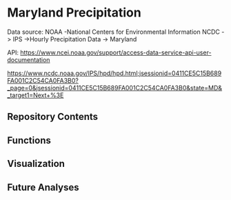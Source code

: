 # Maryland Precipitation

Data source: NOAA -National Centers for Environmental Information
NCDC -> IPS ->Hourly Precipitation Data -> Maryland

API:
https://www.ncei.noaa.gov/support/access-data-service-api-user-documentation

https://www.ncdc.noaa.gov/IPS/hpd/hpd.html;jsessionid=0411CE5C15B689FA001C2C54CA0FA3B0?_page=0&jsessionid=0411CE5C15B689FA001C2C54CA0FA3B0&state=MD&_target1=Next+%3E

## Repository Contents


## Functions


## Visualization


## Future Analyses
